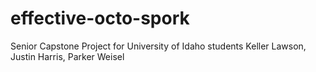 # effective-octo-spork
Senior Capstone Project for University of Idaho students Keller Lawson, Justin Harris, Parker Weisel
